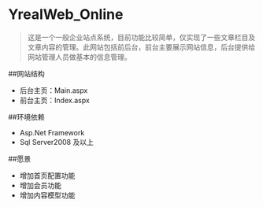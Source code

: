 YrealWeb_Online
==============

>这是一个一般企业站点系统，目前功能比较简单，仅实现了一些文章栏目及文章内容的管理。此网站包括前后台，前台主要展示网站信息，后台提供给网站管理人员做基本的信息管理。


##网站结构
* 后台主页：Main.aspx
* 前台主页：Index.aspx


##环境依赖
* Asp.Net Framework
* Sql Server2008 及以上


##愿景
* 增加首页配置功能
* 增加会员功能
* 增加内容模型功能
  




